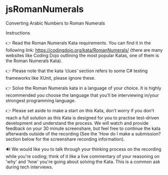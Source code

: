 # jsRomanNumerals
Converting Arabic Numbers to Roman Numerals


 Instructions

👉 Read the Roman Numerals Kata requirements. You can find it in the following link: https://codingdojo.org/kata/RomanNumerals/ (there are many websites like Coding Dojo outlining the most popular Katas, one of them is the Roman Numerals Kata).

👉 Please note that the kata ‘clues’ section refers to some C# testing frameworks like XUnit, please ignore these.

👉 Solve the Roman Numerals kata in a language of your choice. It is highly recommended you choose the language that you’ll be interviewing in/your strongest programming language.

👉 Please set aside to make a start on this Kata, don’t worry if you don’t reach a full solution as this Kata is designed for you to practise test-driven development and understand the process. We will watch and provide feedback on your 30 minute screenshare, but feel free to continue the kata afterwards outside of the recording (See the ‘How do I make a submission? section below for the screenshare recording information).

🔊 We would like you to talk through your thinking process on the recording while you're coding; think of it like a live commentary of your reasoning on 'why' and 'how' you're going about solving the Kata. This is a common ask during tech interviews.